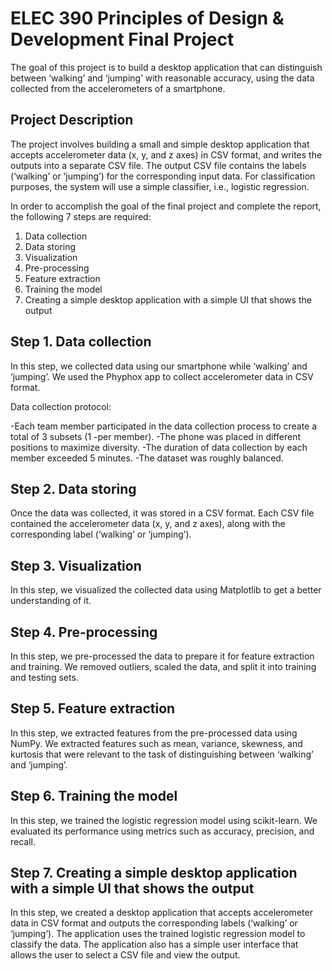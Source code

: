 
# ELEC 390 Principles of Design & Development Final Project
The goal of this project is to build a desktop application that can distinguish between ‘walking’ and ‘jumping’ with reasonable accuracy, using the data collected from the accelerometers of a smartphone.

## Project Description
The project involves building a small and simple desktop application that accepts accelerometer data (x, y, and z axes) in CSV format, and writes the outputs into a separate CSV file. The output CSV file contains the labels (‘walking’ or ‘jumping’) for the corresponding input data. For classification purposes, the system will use a simple classifier, i.e., logistic regression.

In order to accomplish the goal of the final project and complete the report, the following 7 steps are required:

1. Data collection
2. Data storing
3. Visualization
4. Pre-processing
5. Feature extraction
6. Training the model
7. Creating a simple desktop application with a simple UI that shows the output
## Step 1. Data collection
In this step, we collected data using our smartphone while ‘walking’ and ‘jumping’. We used the Phyphox app to collect accelerometer data in CSV format.

Data collection protocol:

-Each team member participated in the data collection process to create a total of 3 subsets (1 -per member).
-The phone was placed in different positions to maximize diversity.
-The duration of data collection by each member exceeded 5 minutes.
-The dataset was roughly balanced.
## Step 2. Data storing
Once the data was collected, it was stored in a CSV format. Each CSV file contained the accelerometer data (x, y, and z axes), along with the corresponding label (‘walking’ or ‘jumping’).

## Step 3. Visualization
In this step, we visualized the collected data using Matplotlib to get a better understanding of it.

## Step 4. Pre-processing
In this step, we pre-processed the data to prepare it for feature extraction and training. We removed outliers, scaled the data, and split it into training and testing sets.

## Step 5. Feature extraction
In this step, we extracted features from the pre-processed data using NumPy. We extracted features such as mean, variance, skewness, and kurtosis that were relevant to the task of distinguishing between ‘walking’ and ‘jumping’.

## Step 6. Training the model
In this step, we trained the logistic regression model using scikit-learn. We evaluated its performance using metrics such as accuracy, precision, and recall.

## Step 7. Creating a simple desktop application with a simple UI that shows the output
In this step, we created a desktop application that accepts accelerometer data in CSV format and outputs the corresponding labels (‘walking’ or ‘jumping’). The application uses the trained logistic regression model to classify the data. The application also has a simple user interface that allows the user to select a CSV file and view the output.

